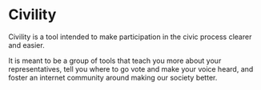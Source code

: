 # Civility

Civility is a tool intended to make participation in the civic process clearer and easier.

It is meant to be a group of tools that teach you more about your representatives, 
tell you where to go vote and make your voice heard,
and foster an internet community around making our society better.
